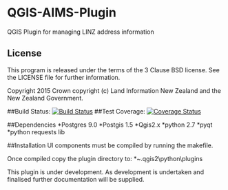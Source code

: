 # QGIS-AIMS-Plugin
QGIS Plugin for managing LINZ address information

## License

This program is released under the terms of the 3 Clause BSD license. See the 
LICENSE file for further information.

Copyright 2015 Crown copyright (c) Land Information New Zealand and the New
Zealand Government.

##Build Status: 
[![Build Status](https://travis-ci.org/linz/QGIS-AIMS-Plugin.svg?branch=master)](https://travis-ci.org/linz/QGIS-AIMS-Plugin)
##Test Coverage: 
[![Coverage Status](https://coveralls.io/repos/linz/QGIS-AIMS-Plugin/badge.svg?branch=master&service=github)](https://coveralls.io/github/linz/QGIS-AIMS-Plugin?branch=master)

##Dependencies
	*Postgres 9.0
	*Postgis 1.5
	*Qgis2.x
	*python 2.7
	*pyqt
	*python requests lib
	

##Installation
UI components must be compiled by running the makefile.

Once compiled copy the plugin directory to:
 *~\.qgis2\python\plugins
 
 This plugin is under development. As development is undertaken and finalised further documentation will be supplied. 


 

